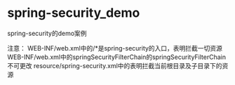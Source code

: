 # spring-security_demo
spring-security的demo案例

注意：
WEB-INF/web.xml中的<url-pattern>/*</url-pattern>是spring-security的入口，表明拦截一切资源
WEB-INF/web.xml中的<filter-name>springSecurityFilterChain</filter-name>的springSecurityFilterChain不可更改
resource/spring-security.xml中的<intercept-url pattern="/**" access="ROLE_USER" />表明拦截当前根目录及子目录下的资源

